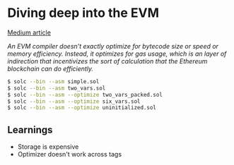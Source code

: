 # Diving deep into the EVM

[Medium article](https://medium.com/@hayeah/diving-into-the-ethereum-vm-6e8d5d2f3c30)

_An EVM compiler doesn’t exactly optimize for bytecode size or speed or memory efficiency. Instead, it optimizes for gas usage, which is an layer of indirection that incentivizes the sort of calculation that the Ethereum blockchain can do efficiently._

```bash
$ solc --bin --asm simple.sol
$ solc --bin --asm two_vars.sol
$ solc --bin --asm --optimize two_vars_packed.sol
$ solc --bin --asm --optimize six_vars.sol
$ solc --bin --asm --optimize uninitialized.sol
```

## Learnings 
- Storage is expensive
- Optimizer doesn't work across tags